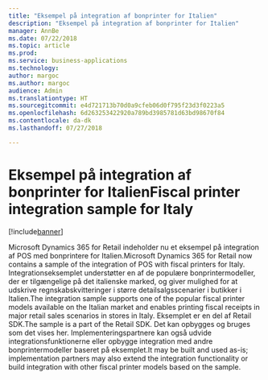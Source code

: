 ```yaml
---
title: "Eksempel på integration af bonprinter for Italien"
description: "Eksempel på integration af bonprinter for Italien"
manager: AnnBe
ms.date: 07/22/2018
ms.topic: article
ms.prod: 
ms.service: business-applications
ms.technology: 
author: margoc
ms.author: margoc
audience: Admin
ms.translationtype: HT
ms.sourcegitcommit: e4d721713b70d0a9cfeb06d0f795f23d3f0223a5
ms.openlocfilehash: 6d263253422920a789bd3985781d63bd98670f84
ms.contentlocale: da-dk
ms.lasthandoff: 07/27/2018

---
```

#  <a name="fiscal-printer-integration-sample-for-italy"></a><span data-ttu-id="dfe73-103">Eksempel på integration af bonprinter for Italien</span><span class="sxs-lookup"><span data-stu-id="dfe73-103">Fiscal printer integration sample for Italy</span></span>

[!include[banner](../../includes/banner.md)]

<span data-ttu-id="dfe73-104">Microsoft Dynamics 365 for Retail indeholder nu et eksempel på integration af POS med bonprintere for Italien.</span><span class="sxs-lookup"><span data-stu-id="dfe73-104">Microsoft Dynamics 365 for Retail now contains a sample of the integration of POS with fiscal printers for Italy.</span></span> <span data-ttu-id="dfe73-105">Integrationseksemplet understøtter en af de populære bonprintermodeller, der er tilgængelige på det italienske marked, og giver mulighed for at udskrive regnskabskvitteringer i større detailsalgsscenarier i butikker i Italien.</span><span class="sxs-lookup"><span data-stu-id="dfe73-105">The integration sample supports one of the popular fiscal printer models available on the Italian market and enables printing fiscal receipts in major retail sales scenarios in stores in Italy.</span></span> <span data-ttu-id="dfe73-106">Eksemplet er en del af Retail SDK.</span><span class="sxs-lookup"><span data-stu-id="dfe73-106">The sample is a part of the Retail SDK.</span></span> <span data-ttu-id="dfe73-107">Det kan opbygges og bruges som det vises her. Implementeringspartnere kan også udvide integrationsfunktionerne eller opbygge integration med andre bonprintermodeller baseret på eksemplet.</span><span class="sxs-lookup"><span data-stu-id="dfe73-107">It may be built and used as-is; implementation partners may also extend the integration functionality or build integration with other fiscal printer models based on the sample.</span></span> 
 


